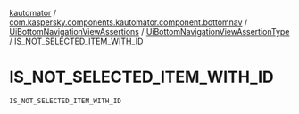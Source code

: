 [kautomator](../../../index.md) / [com.kaspersky.components.kautomator.component.bottomnav](../../index.md) / [UiBottomNavigationViewAssertions](../index.md) / [UiBottomNavigationViewAssertionType](index.md) / [IS_NOT_SELECTED_ITEM_WITH_ID](./-i-s_-n-o-t_-s-e-l-e-c-t-e-d_-i-t-e-m_-w-i-t-h_-i-d.md)

# IS_NOT_SELECTED_ITEM_WITH_ID

`IS_NOT_SELECTED_ITEM_WITH_ID`